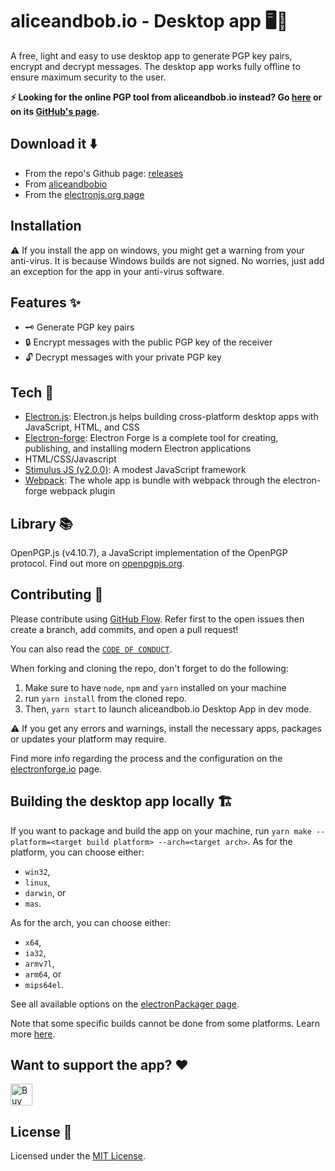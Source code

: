 # aliceandbob.io - Desktop app 🖥️🔐

A free, light and easy to use desktop app to generate PGP key pairs, encrypt and decrypt messages. The desktop app works fully offline to ensure maximum security to the user.

**⚡ Looking for the online PGP tool from aliceandbob.io instead? Go [here](https://aliceandbob.io/online-pgp-tool) or on its [GitHub's page](https://github.com/aliceandbob-io/aliceandbob).**

## Download it ⬇️

- From the repo's Github page: [releases](https://github.com/aliceandbob-io/aliceandbob-desktop/releases)
- From [aliceandbobio](https://aliceandbob.io/)
- From the [electronjs.org page](https://www.electronjs.org/apps/aliceandbob-io)
## Installation

⚠️ If you install the app on windows, you might get a warning from your anti-virus. It is because Windows builds are not signed. No worries, just add an exception for the app in your anti-virus software.

## Features ✨

- 🗝️ Generate PGP key pairs
- 🔒 Encrypt messages with the public PGP key of the receiver
- 🔓 Decrypt messages with your private PGP key

## Tech 🔧

- [Electron.js](https://www.electronjs.org/): Electron.js helps building cross-platform desktop apps with JavaScript, HTML, and CSS
- [Electron-forge](https://www.electronforge.io/): Electron Forge is a complete tool for creating, publishing, and installing modern Electron applications
- HTML/CSS/Javascript
- [Stimulus JS (v2.0.0)](https://stimulus.hotwire.dev/): A modest JavaScript framework
- [Webpack](https://webpack.js.org/): The whole app is bundle with webpack through the electron-forge webpack plugin

## Library 📚

OpenPGP.js (v4.10.7), a JavaScript implementation of the OpenPGP protocol. Find out more on [openpgpjs.org](https://openpgpjs.org/).

## Contributing 🍰

Please contribute using [GitHub Flow](https://guides.github.com/introduction/flow). Refer first to the open issues then create a branch, add commits, and open a pull request!

You can also read the [`CODE OF CONDUCT`](CODE_OF_CONDUCT.md).

When forking and cloning the repo, don't forget to do the following:
1. Make sure to have `node`, `npm` and `yarn` installed on your machine
2. run `yarn install` from the cloned repo.
3. Then, `yarn start` to launch aliceandbob.io Desktop App in dev mode.

⚠️ If you get any errors and warnings, install the necessary apps, packages or updates your platform may require.

Find more info regarding the process and the configuration on the [electronforge.io](https://www.electronforge.io/) page.

## Building the desktop app locally 🏗️

If you want to package and build the app on your machine, run `yarn make --platform=<target build platform> --arch=<target arch>`.
As for the platform, you can choose either:
- `win32`,
- `linux`,
- `darwin`, or
- `mas`.

As for the arch, you can choose either:
- `x64`,
- `ia32`,
- `armv7l`,
- `arm64`, or
- `mips64el`.

See all available options on the [electronPackager page](https://electron.github.io/electron-packager/master/interfaces/electronpackager.options.html).

Note that some specific builds cannot be done from some platforms. Learn more [here](https://www.electronforge.io/config/makers).

## Want to support the app? ❤️

<a href="https://www.buymeacoffee.com/aliceandbobio" target="_blank"><img src="https://cdn.buymeacoffee.com/buttons/v2/default-yellow.png" alt="Buy Me A Coffee" height="35"/></a>

## License 📄

Licensed under the [MIT License](LICENSE.md).
